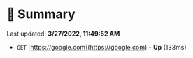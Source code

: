 # 📖 Summary
Last updated: **3/27/2022, 11:49:52 AM**

- `GET` [https://google.com](https://google.com) - **Up** (133ms)
